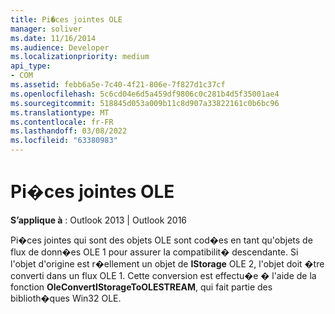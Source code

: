 ```yaml
---
title: Pi�ces jointes OLE
manager: soliver
ms.date: 11/16/2014
ms.audience: Developer
ms.localizationpriority: medium
api_type:
- COM
ms.assetid: febb6a5e-7c40-4f21-806e-7f827d1c37cf
ms.openlocfilehash: 5c6cd04e6d5a459df9806c0c281b4d5f35001ae4
ms.sourcegitcommit: 518845d053a009b11c8d907a33822161c0b6bc96
ms.translationtype: MT
ms.contentlocale: fr-FR
ms.lasthandoff: 03/08/2022
ms.locfileid: "63380983"
---
```

# <a name="ole-attachments"></a>Pi�ces jointes OLE

  
  
**S’applique à** : Outlook 2013 | Outlook 2016 
  
Pi�ces jointes qui sont des objets OLE sont cod�es en tant qu'objets de flux de donn�es OLE 1 pour assurer la compatibilit� descendante. Si l'objet d'origine est r�ellement un objet de **IStorage** OLE 2, l'objet doit �tre converti dans un flux OLE 1. Cette conversion est effectu�e � l'aide de la fonction **OleConvertIStorageToOLESTREAM**, qui fait partie des biblioth�ques Win32 OLE. 
  

